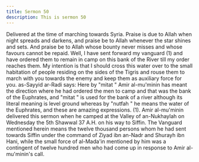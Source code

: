 ```yaml
---
title: Sermon 50
description: This is sermon 50
---
```


Delivered at the time of marching towards Syria.
Praise is due to Allah when night spreads and darkens, and praise be to Allah whenever the
star shines and sets. And praise be to Allah whose bounty never misses and whose favours
cannot be repaid.
Well, I have sent forward my vanguard (1) and have ordered them to remain in camp on this
bank of the River till my order reaches them. My intention is that I should cross this water
over to the small habitation of people residing on the sides of the Tigris and rouse them to
march with you towards the enemy and keep them as auxiliary force for you.
as-Sayyid ar-Radi says: Here by "mitat " Amir al-mu'minin has meant the direction where he
had ordered the men to camp and that was the bank of the Euphrates, and "mitat " is used for
the bank of a river although its literal meaning is level ground whereas by "nutfah " he means
the water of the Euphrates, and these are amazing expressions.
(1). Amir al-mu'minin delivered this sermon when he camped at the Valley of an-Nukhaylah on
Wednesday the 5th Shawwal 37 A.H. on his way to Siffin.
The Vanguard mentioned herein means the twelve thousand persons whom he had sent
towards Siffin under the command of Ziyad ibn an-Nadr and Shurayh ibn Hani, while the small
force of al-Mada'in mentioned by him was a contingent of twelve hundred men who had come
up in response to Amir al-mu'minin's call.